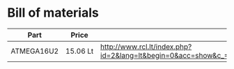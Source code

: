 # Bill of materials

| Part | Price | Link |
| ---- | ----- | ---- |
| ATMEGA16U2 | 15.06&nbsp;Lt | http://www.rcl.lt/index.php?id=2&lang=lt&begin=0&acc=show&c_=ATMEGA16U2&t_=ATMEGA16U2&m_=&d_=&pcode=7153791___NYEI1&pmode=ord&frame=3 |
